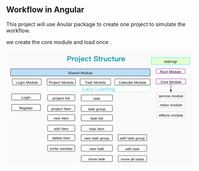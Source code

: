 ## Workflow in Angular

This project will use Anular package to create one project to simulate the workflow.

we create the core module and load once .

![project structure](./src/assets/intro/proj-structure.jpg)
